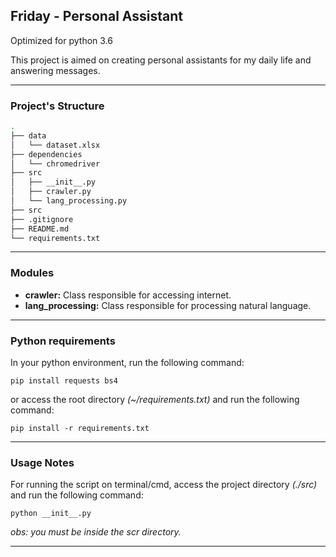 ## Friday - Personal Assistant

Optimized for python 3.6

This project is aimed on creating personal assistants for my daily life and 
answering messages.

------------------------------


### Project's Structure ###

```bash
.
├── data
│   └── dataset.xlsx
├── dependencies
│   └── chromedriver
├── src
│   ├── __init__.py
│   ├── crawler.py
│   └── lang_processing.py
├── src
├── .gitignore
├── README.md
└── requirements.txt
```
----------------

### Modules ###

- __crawler:__ Class responsible for accessing internet.
- __lang_processing:__ Class responsible for processing natural language.

----------------

### Python requirements ###

In your python environment, run the following command:

`pip install requests bs4`

or access the root directory _(~/requirements.txt)_ and run the following command:

`pip install -r requirements.txt`

----------------

### Usage Notes ###

For running the script on terminal/cmd, access the project directory _(./src)_ and run the following command:

`python __init__.py`

_obs: you must be inside the scr directory._

----------------